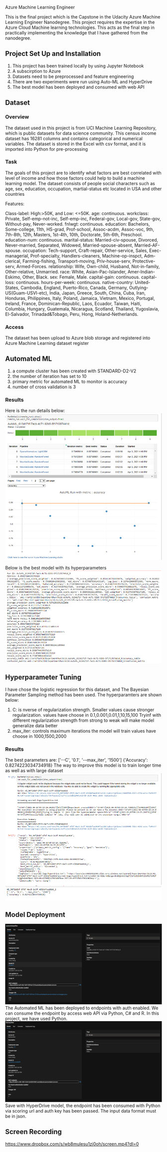 Azure Machine Learning Engineer

This is the final project which is the Capstone in the Udacity Azure Machine Learning Engineer Nanodegree. 
This project requires the expertise in the Azure Cloud Machine learning technologies. 
This acts as the final step in practically implementing the knowledge that I have gathered from the nanodegree.

## Project Set Up and Installation
1. This project has been trained locally by using Jupyter Notebook
2. A subscirption to Azure
3. Datasets need to be preprocessed and feature engineering
4. There are two experiments were run using Auto-ML and HyperDrive
5. The best model has been deployed and consumed with web API
## Dataset

### Overview
The dataset used in this project is from UCI Machine Learning Repository, which is public datasets for data science community. 
This census income dataset has 16281 columns and contains categorical and numerical variables. 
The dataset is stored in the Excel with csv format, and it is imported into Python for pre-processing 

### Task
The goals of this project are to identify what factors are best correlated with level of income and how those factors could help to build a machine learning model. 
The dataset consists of people social characters such as age, sex, education, occupation, martial-status etc located in USA and other countries

Features:

Class-label: High:>50K, and Low: <=50K.
age: continuous.
workclass: Private, Self-emp-not-inc, Self-emp-inc, Federal-gov, Local-gov, State-gov, Without-pay, Never-worked.
fnlwgt: continuous.
education: Bachelors, Some-college, 11th, HS-grad, Prof-school, Assoc-acdm, Assoc-voc, 9th, 7th-8th, 12th, Masters, 1st-4th, 10th, Doctorate, 5th-6th, Preschool.
education-num: continuous.
marital-status: Married-civ-spouse, Divorced, Never-married, Separated, Widowed, Married-spouse-absent, Married-AF-spouse.
occupation: Tech-support, Craft-repair, Other-service, Sales, Exec-managerial, Prof-specialty, Handlers-cleaners, Machine-op-inspct, Adm-clerical, Farming-fishing, Transport-moving, Priv-house-serv, Protective-serv, Armed-Forces.
relationship: Wife, Own-child, Husband, Not-in-family, Other-relative, Unmarried.
race: White, Asian-Pac-Islander, Amer-Indian-Eskimo, Other, Black.
sex: Female, Male.
capital-gain: continuous.
capital-loss: continuous.
hours-per-week: continuous.
native-country: United-States, Cambodia, England, Puerto-Rico, Canada, Germany, Outlying-US(Guam-USVI-etc), India, Japan, Greece, South, China, Cuba, Iran, Honduras, Philippines, Italy, Poland, Jamaica, Vietnam, Mexico, Portugal, Ireland, France, Dominican-Republic, Laos, Ecuador, Taiwan, Haiti, Columbia, Hungary, Guatemala, Nicaragua, Scotland, Thailand, Yugoslavia, El-Salvador, Trinadad&Tobago, Peru, Hong, Holand-Netherlands.


### Access
The dataset has been upload to Azure blob storage and registered into Azure Machine Learning dataset register

## Automated ML
1. a compute cluster has been created with STANDARD-D2-V2
2. the number of iteration has set to 10
3. primary metric for automated ML to monitor is accuracy
4. number of cross validation is 3

### Results
Here is the run details below:
![Screenshot](./img/auto-run-details.png)

Below is the best model with its hyperparameters
![Screenshot](./img/auto-bestrun.png)

## Hyperparameter Tuning
I have chose the logistic regression for this dataset, and The Bayesian Parameter Sampling method has been used. 
The hyperparamters are shown below:
1. C: is nverse of regularization strength. Smaller values cause stronger regularization. 
      values have choose in 0.1,0.001,0.01,1,10,15,100
      Tryinf with different regularization strength from strong to weak will make model generalize data better
2. max_iter: controls maximum iterations the model will train
             values have choose in 1000,1500,2000

### Results
The best parameters are:
['--C', '0.1', '--max_iter', '1500']
{'Accuracy': 0.8274223034734918}
The way to improve this model is to train longer time as well as with large dataset
![Screenshot](./img/hd-run-details.png)
![Screenshot](./img/hd-bestrun.png)

## Model Deployment
![Screenshot](./img/auto-endpoint.png)
The Automated ML has been deployed to endpoints with auth enabled. We can consume the endpoint by access web API via
Python, C# and R. In this project, we have used Python.
![Screenshot](./img/hd-endpoint.png)
Save with HyperDrive model, the endpoint has been consumed with Python via scoring url and auth key has been passed. 
The input data format must be in json.
## Screen Recording
https://www.dropbox.com/s/wb8mulesu1zj0oh/screen.mp4?dl=0

